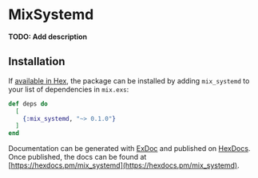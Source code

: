 # MixSystemd

**TODO: Add description**

## Installation

If [available in Hex](https://hex.pm/docs/publish), the package can be installed
by adding `mix_systemd` to your list of dependencies in `mix.exs`:

```elixir
def deps do
  [
    {:mix_systemd, "~> 0.1.0"}
  ]
end
```

Documentation can be generated with [ExDoc](https://github.com/elixir-lang/ex_doc)
and published on [HexDocs](https://hexdocs.pm). Once published, the docs can
be found at [https://hexdocs.pm/mix_systemd](https://hexdocs.pm/mix_systemd).


